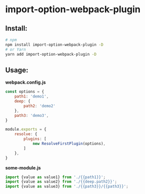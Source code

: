 # import-option-webpack-plugin

## Install: 


```sh
# npm
npm install import-option-webpack-plugin -D
# or Yarn
yarn add import-option-webpack-plugin -D
```

## Usage:

**webpack.config.js**

``` js
const options = {
    path1: 'demo1',
    deep: {
        path2: 'demo2'
    },
    path3: 'demo3',
}

module.exports = {
    resolve: {
        plugins: [
            new ResolveFirstPlugin(options),
        ]
    },
}

```

**some-module.js**

```js
import {value as value1} from './{{path1}}';
import {value as value2} from './{{deep.path2}}';
import {value as value3} from './{{path3}}/{{path3}}';
```